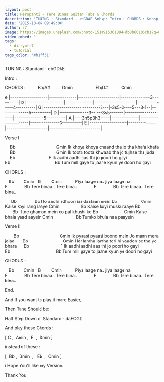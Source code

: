```yaml
---
layout: post
title: Heropanti - Tere Binaa Guitar Tabs & Chords
description: 'TUNING : Standard - ebGDAE &nbsp; Intro : CHORDS : &nbsp;&nbsp;&nbsp;&nbsp; &nbsp;&nbsp;&nbsp; Bb/A# &nbsp;&nbsp;&nbsp;&nbsp;&nbsp;&nbsp; &nbsp; Gm...'
date: '2015-10-06 09:49:08'
author: r7
image: https://images.unsplash.com/photo-1510915361894-db8b60106cb1?q=80&w=2940&auto=format&fit=crop&ixlib=rb-4.1.0&ixid=M3wxMjA3fDB8MHxwaG90by1wYWdlfHx8fGVufDB8fHx8fA%3D%3D
video_embed: ''
tags:
  - diaryofr7
  - tutorial
tags_color: '#b1ff31'
---
```

TUNING : Standard - ebGDAE

Intro :

CHORDS :          Bb/A#          Gmin                   Eb/D#           Cmin

e |-------------------|--------------|---------------------|---------------3----------|
b |-------------------|--------------|---------------------|---------------4----------|
G |-------------------|---------3---|-3s5-3----5---3-1--|-- ------------5----------|
D |---------------3--|---3s5-------|---------------------|---------------5----------|
A |----3h5p3h3-----|--------------|---------------------|---------------3----------|
E |-------------------|--------------|---------------------|--------------------------|

Verse I

    Bb                                  Gmin
Ik khoya khoya chaand tha jo tha khafa khafa
    Bb                                  Gmin
Ik toota toota khwaab tha jo tujhse tha juda
    Eb                            F
Ik aadhi aadhi aas thi jo poori ho gayi
   Eb                                     Bb
Tum mill gaye to jaane kyun ye doori ho gayi

CHORUS :

   Bb        Cmin   B         Cmin          
Piya laage na.. jiya laage na
             F              Bb
Tere binaa.. Tere bina..
             F              Bb
Tere binaa.. Tere bina..

     Bb               Bb
Ho aadhi adhoori iss dastaan mein
Eb                    Cmin
Kaise koyi rang laaye
Cmin                  Bb
Kaise koyi muskuraaye
Bb                      Bb  
Itne ghamon mein do pal khushi ke
Eb                      Cmin
Kaise bhala yaad aayein
Cmin                   Bb
Tumko bhula naa paayein

Verse II

       Bb                                  Gmin
Ik pyaasi pyaasi boond mein Jo mann mera jalaa
      Bb                             Gmin
Har lamha lamha teri hi yaadon se tha ye bhara
     Eb                          F
Ik aadhi aadhi aas thi jo poori ho gayi
   Eb                                      Bb
Tum mill gaye to jaane kyun ye doori ho gayi

CHORUS :

   Bb        Cmin   B         Cmin          
Piya laage na.. jiya laage na
             F              Bb
Tere binaa.. Tere bina..
             F              Bb
Tere binaa.. Tere bina..

End.

And If you want to play it more Easier,,

Then Tune Should be:

Half Step Down of Standard - daFCGD

And play these Chords :

[ C ,  Amin ,  F  ,  Dmin ]

instead of these :

[  Bb ,  Gmin  ,   Eb  ,  Cmin ]

i Hope You'll like my Version.

Thank You
